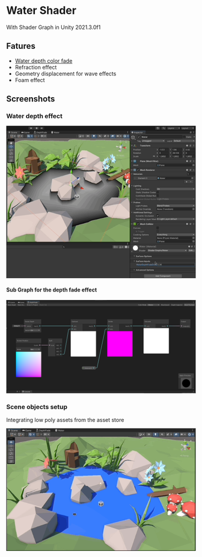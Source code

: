 # Water Shader

With Shader Graph in Unity 2021.3.0f1

## Fatures

- [Water depth color fade](#water-depth-effect)
- Refraction effect
- Geometry displacement for wave effects
- Foam effect

## Screenshots

### Water depth effect

![Water depth effect](./docs/screenshots/water_depth.gif)

#### Sub Graph for the depth fade effect

![Depth fade sub graph](./docs/screenshots/depth_fade_sub_graph.png)

### Scene objects setup

Integrating low poly assets from the asset store

![Scene objects setup](./docs/screenshots/scene_objects.gif)
